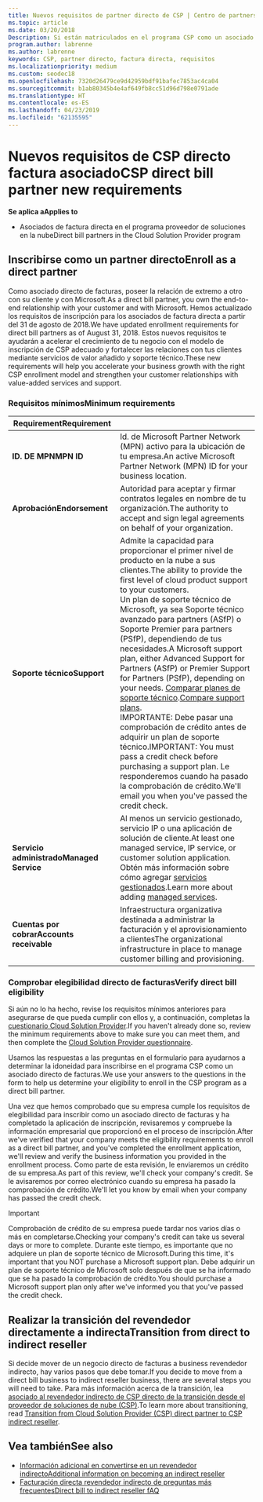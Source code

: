 ```yaml
---
title: Nuevos requisitos de partner directo de CSP | Centro de partners
ms.topic: article
ms.date: 03/20/2018
Description: Si están matriculados en el programa CSP como un asociado directo, debe preparar cumplir estos requisitos de servicios y la compatibilidad actualizada.
program.author: labrenne
ms.author: labrenne
keywords: CSP, partner directo, factura directa, requisitos
ms.localizationpriority: medium
ms.custom: seodec18
ms.openlocfilehash: 7320d26479ce9d42959bdf91bafec7853ac4ca04
ms.sourcegitcommit: b1ab80345b4e4af649fb8cc51d96d798e0791ade
ms.translationtype: HT
ms.contentlocale: es-ES
ms.lasthandoff: 04/23/2019
ms.locfileid: "62135595"
---
```

# <a name="csp-direct-bill-partner-new-requirements"></a><span data-ttu-id="5135b-104">Nuevos requisitos de CSP directo factura asociado</span><span class="sxs-lookup"><span data-stu-id="5135b-104">CSP direct bill partner new requirements</span></span>

<span data-ttu-id="5135b-105">**Se aplica a**</span><span class="sxs-lookup"><span data-stu-id="5135b-105">**Applies to**</span></span>

- <span data-ttu-id="5135b-106">Asociados de factura directa en el programa proveedor de soluciones en la nube</span><span class="sxs-lookup"><span data-stu-id="5135b-106">Direct bill partners in the Cloud Solution Provider program</span></span>

## <a name="enroll-as-a-direct-partner"></a><span data-ttu-id="5135b-107">Inscribirse como un partner directo</span><span class="sxs-lookup"><span data-stu-id="5135b-107">Enroll as a direct partner</span></span>

<span data-ttu-id="5135b-108">Como asociado directo de facturas, poseer la relación de extremo a otro con su cliente y con Microsoft.</span><span class="sxs-lookup"><span data-stu-id="5135b-108">As a direct bill partner, you own the end-to-end relationship with your customer and with Microsoft.</span></span> <span data-ttu-id="5135b-109">Hemos actualizado los requisitos de inscripción para los asociados de factura directa a partir del 31 de agosto de 2018.</span><span class="sxs-lookup"><span data-stu-id="5135b-109">We have updated enrollment requirements for direct bill partners as of August 31, 2018.</span></span> <span data-ttu-id="5135b-110">Estos nuevos requisitos te ayudarán a acelerar el crecimiento de tu negocio con el modelo de inscripción de CSP adecuado y fortalecer las relaciones con tus clientes mediante servicios de valor añadido y soporte técnico.</span><span class="sxs-lookup"><span data-stu-id="5135b-110">These new requirements will help you accelerate your business growth with the right CSP enrollment model and strengthen your customer relationships with value-added services and support.</span></span>

### <a name="minimum-requirements"></a><span data-ttu-id="5135b-111">Requisitos mínimos</span><span class="sxs-lookup"><span data-stu-id="5135b-111">Minimum requirements</span></span>

|<span data-ttu-id="5135b-112">**Requirement**</span><span class="sxs-lookup"><span data-stu-id="5135b-112">**Requirement**</span></span>|                             |
|--------------------------------|--------------------------------------------------------------|
|<span data-ttu-id="5135b-113">**ID. DE MPN**</span><span class="sxs-lookup"><span data-stu-id="5135b-113">**MPN ID**</span></span>   |<span data-ttu-id="5135b-114">Id. de Microsoft Partner Network (MPN) activo para la ubicación de tu empresa.</span><span class="sxs-lookup"><span data-stu-id="5135b-114">An active Microsoft Partner Network (MPN) ID for your business location.</span></span>    |
|<span data-ttu-id="5135b-115">**Aprobación**</span><span class="sxs-lookup"><span data-stu-id="5135b-115">**Endorsement**</span></span>   |<span data-ttu-id="5135b-116">Autoridad para aceptar y firmar contratos legales en nombre de tu organización.</span><span class="sxs-lookup"><span data-stu-id="5135b-116">The authority to accept and sign legal agreements on behalf of your organization.</span></span>|
|<span data-ttu-id="5135b-117">**Soporte técnico**</span><span class="sxs-lookup"><span data-stu-id="5135b-117">**Support**</span></span>   |<span data-ttu-id="5135b-118">Admite la capacidad para proporcionar el primer nivel de producto en la nube a sus clientes.</span><span class="sxs-lookup"><span data-stu-id="5135b-118">The ability to provide the first level of cloud product support to your customers.</span></span> <br><span data-ttu-id="5135b-119">Un plan de soporte técnico de Microsoft, ya sea Soporte técnico avanzado para partners (ASfP) o Soporte Premier para partners (PSfP), dependiendo de tus necesidades.</span><span class="sxs-lookup"><span data-stu-id="5135b-119">A Microsoft support plan, either Advanced Support for Partners (ASfP) or Premier Support for Partners (PSfP), depending on your needs.</span></span> <span data-ttu-id="5135b-120">[Comparar planes de soporte técnico](https://partner.microsoft.com/en-US/support/partnersupport).</span><span class="sxs-lookup"><span data-stu-id="5135b-120">[Compare support plans](https://partner.microsoft.com/en-US/support/partnersupport).</span></span><br> <span data-ttu-id="5135b-121">IMPORTANTE: Debe pasar una comprobación de crédito antes de adquirir un plan de soporte técnico.</span><span class="sxs-lookup"><span data-stu-id="5135b-121">IMPORTANT: You must pass a credit check before purchasing a support plan.</span></span> <span data-ttu-id="5135b-122">Le responderemos cuando ha pasado la comprobación de crédito.</span><span class="sxs-lookup"><span data-stu-id="5135b-122">We'll email you when you've passed the credit check.</span></span> |
|<span data-ttu-id="5135b-123">**Servicio administrado**</span><span class="sxs-lookup"><span data-stu-id="5135b-123">**Managed Service**</span></span>   |<span data-ttu-id="5135b-124">Al menos un servicio gestionado, servicio IP o una aplicación de solución de cliente.</span><span class="sxs-lookup"><span data-stu-id="5135b-124">At least one managed service, IP service, or customer solution application.</span></span> <span data-ttu-id="5135b-125">Obtén más información sobre cómo agregar [servicios gestionados](https://partner.microsoft.com/en-US/business-opportunities/managed-services-provider).</span><span class="sxs-lookup"><span data-stu-id="5135b-125">Learn more about adding [managed services](https://partner.microsoft.com/en-US/business-opportunities/managed-services-provider).</span></span>|
|<span data-ttu-id="5135b-126">**Cuentas por cobrar**</span><span class="sxs-lookup"><span data-stu-id="5135b-126">**Accounts receivable**</span></span> |<span data-ttu-id="5135b-127">Infraestructura organizativa destinada a administrar la facturación y el aprovisionamiento a clientes</span><span class="sxs-lookup"><span data-stu-id="5135b-127">The organizational infrastructure in place to manage customer billing and provisioning.</span></span>

### <a name="verify-direct-bill-eligibility"></a><span data-ttu-id="5135b-128">Comprobar elegibilidad directo de facturas</span><span class="sxs-lookup"><span data-stu-id="5135b-128">Verify direct bill eligibility</span></span>

<span data-ttu-id="5135b-129">Si aún no lo ha hecho, revise los requisitos mínimos anteriores para asegurarse de que pueda cumplir con ellos y, a continuación, completas la [cuestionario Cloud Solution Provider](https://partner.microsoft.com/cloud-solution-provider/assessment).</span><span class="sxs-lookup"><span data-stu-id="5135b-129">If you haven't already done so, review the minimum requirements above to make sure you can meet them, and then complete the [Cloud Solution Provider questionnaire](https://partner.microsoft.com/cloud-solution-provider/assessment).</span></span>

<span data-ttu-id="5135b-130">Usamos las respuestas a las preguntas en el formulario para ayudarnos a determinar la idoneidad para inscribirse en el programa CSP como un asociado directo de facturas.</span><span class="sxs-lookup"><span data-stu-id="5135b-130">We use your answers to the questions in the form to help us determine your eligibility to enroll in the CSP program as a direct bill partner.</span></span>

<span data-ttu-id="5135b-131">Una vez que hemos comprobado que su empresa cumple los requisitos de elegibilidad para inscribir como un asociado directo de facturas y ha completado la aplicación de inscripción, revisaremos y compruebe la información empresarial que proporcionó en el proceso de inscripción.</span><span class="sxs-lookup"><span data-stu-id="5135b-131">After we've verified that your company meets the eligibility requirements to enroll as a direct bill partner, and you've completed the enrollment application, we'll review and verify the business information you provided in the enrollment process.</span></span> <span data-ttu-id="5135b-132">Como parte de esta revisión, le enviaremos un crédito de su empresa.</span><span class="sxs-lookup"><span data-stu-id="5135b-132">As part of this review, we'll check your company's credit.</span></span> <span data-ttu-id="5135b-133">Se le avisaremos por correo electrónico cuando su empresa ha pasado la comprobación de crédito.</span><span class="sxs-lookup"><span data-stu-id="5135b-133">We'll let you know by email when your company has passed the credit check.</span></span>

>[!IMPORTANT]
><span data-ttu-id="5135b-134">Comprobación de crédito de su empresa puede tardar nos varios días o más en completarse.</span><span class="sxs-lookup"><span data-stu-id="5135b-134">Checking your company's credit can take us several days or more to complete.</span></span> <span data-ttu-id="5135b-135">Durante este tiempo, es importante que no adquiere un plan de soporte técnico de Microsoft.</span><span class="sxs-lookup"><span data-stu-id="5135b-135">During this time, it's important that you NOT purchase a Microsoft support plan.</span></span> <span data-ttu-id="5135b-136">Debe adquirir un plan de soporte técnico de Microsoft solo después de que se ha informado que se ha pasado la comprobación de crédito.</span><span class="sxs-lookup"><span data-stu-id="5135b-136">You should purchase a Microsoft support plan only after we've informed you that you've passed the credit check.</span></span>

## <a name="transition-from-direct-to-indirect-reseller"></a><span data-ttu-id="5135b-137">Realizar la transición del revendedor directamente a indirecta</span><span class="sxs-lookup"><span data-stu-id="5135b-137">Transition from direct to indirect reseller</span></span>

<span data-ttu-id="5135b-138">Si decide mover de un negocio directo de facturas a business revendedor indirecto, hay varios pasos que debe tomar.</span><span class="sxs-lookup"><span data-stu-id="5135b-138">If you decide to move from a direct bill business to indirect reseller business, there are several steps you will need to take.</span></span> <span data-ttu-id="5135b-139">Para más información acerca de la transición, lea [asociado al revendedor indirecto de CSP directo de la transición desde el proveedor de soluciones de nube (CSP)](transition-direct-to-indirect.md).</span><span class="sxs-lookup"><span data-stu-id="5135b-139">To learn more about transitioning, read [Transition from Cloud Solution Provider (CSP) direct partner to CSP indirect reseller](transition-direct-to-indirect.md).</span></span> 

## <a name="see-also"></a><span data-ttu-id="5135b-140">Vea también</span><span class="sxs-lookup"><span data-stu-id="5135b-140">See also</span></span>

- [<span data-ttu-id="5135b-141">Información adicional en convertirse en un revendedor indirecto</span><span class="sxs-lookup"><span data-stu-id="5135b-141">Additional information on becoming an indirect reseller</span></span>](https://assetsprod.microsoft.com/csp-directbill-to-indirect-transition.pdf)
- [<span data-ttu-id="5135b-142">Facturación directa revendedor indirecto de preguntas más frecuentes</span><span class="sxs-lookup"><span data-stu-id="5135b-142">Direct bill to indirect reseller fAQ</span></span>](https://assetsprod.microsoft.com/mpn/direct-bill-partner-faq.pdf)
